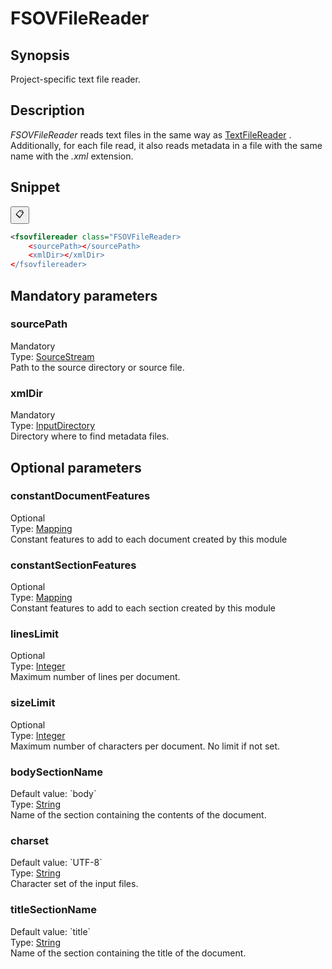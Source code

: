 <h1 class="module">FSOVFileReader</h1>

## Synopsis

Project-specific text file reader.

## Description

 *FSOVFileReader* reads text files in the same way as <a href="../module/TextFileReader" class="module">TextFileReader</a> . Additionally, for each file read, it also reads metadata in a file with the same name with the *.xml* extension.

## Snippet



<button class="copy-code-button" title="Copy to clipboard" onclick="copy_code(this)">📋</button>
```xml
<fsovfilereader class="FSOVFileReader>
    <sourcePath></sourcePath>
    <xmlDir></xmlDir>
</fsovfilereader>
```

## Mandatory parameters

<h3 id="sourcePath" class="param">sourcePath</h3>

<div class="param-level param-level-mandatory">Mandatory
</div>
<div class="param-type">Type: <a href="../converter/fr.inra.maiage.bibliome.util.streams.SourceStream" class="converter">SourceStream</a>
</div>
Path to the source directory or source file.

<h3 id="xmlDir" class="param">xmlDir</h3>

<div class="param-level param-level-mandatory">Mandatory
</div>
<div class="param-type">Type: <a href="../converter/fr.inra.maiage.bibliome.util.files.InputDirectory" class="converter">InputDirectory</a>
</div>
Directory where to find metadata files.

## Optional parameters

<h3 id="constantDocumentFeatures" class="param">constantDocumentFeatures</h3>

<div class="param-level param-level-optional">Optional
</div>
<div class="param-type">Type: <a href="../converter/fr.inra.maiage.bibliome.alvisnlp.core.module.types.Mapping" class="converter">Mapping</a>
</div>
Constant features to add to each document created by this module

<h3 id="constantSectionFeatures" class="param">constantSectionFeatures</h3>

<div class="param-level param-level-optional">Optional
</div>
<div class="param-type">Type: <a href="../converter/fr.inra.maiage.bibliome.alvisnlp.core.module.types.Mapping" class="converter">Mapping</a>
</div>
Constant features to add to each section created by this module

<h3 id="linesLimit" class="param">linesLimit</h3>

<div class="param-level param-level-optional">Optional
</div>
<div class="param-type">Type: <a href="../converter/java.lang.Integer" class="converter">Integer</a>
</div>
Maximum number of lines per document.

<h3 id="sizeLimit" class="param">sizeLimit</h3>

<div class="param-level param-level-optional">Optional
</div>
<div class="param-type">Type: <a href="../converter/java.lang.Integer" class="converter">Integer</a>
</div>
Maximum number of characters per document. No limit if not set.

<h3 id="bodySectionName" class="param">bodySectionName</h3>

<div class="param-level param-level-default-value">Default value: `body`
</div>
<div class="param-type">Type: <a href="../converter/java.lang.String" class="converter">String</a>
</div>
Name of the section containing the contents of the document.

<h3 id="charset" class="param">charset</h3>

<div class="param-level param-level-default-value">Default value: `UTF-8`
</div>
<div class="param-type">Type: <a href="../converter/java.lang.String" class="converter">String</a>
</div>
Character set of the input files.

<h3 id="titleSectionName" class="param">titleSectionName</h3>

<div class="param-level param-level-default-value">Default value: `title`
</div>
<div class="param-type">Type: <a href="../converter/java.lang.String" class="converter">String</a>
</div>
Name of the section containing the title of the document.

